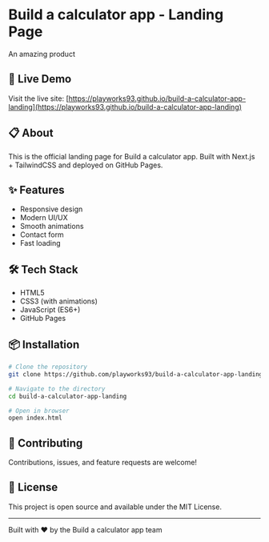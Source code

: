 # Build a calculator app - Landing Page

An amazing product

## 🚀 Live Demo

Visit the live site: [https://playworks93.github.io/build-a-calculator-app-landing](https://playworks93.github.io/build-a-calculator-app-landing)

## 📋 About

This is the official landing page for Build a calculator app. Built with Next.js + TailwindCSS and deployed on GitHub Pages.

## ✨ Features

- Responsive design
- Modern UI/UX
- Smooth animations
- Contact form
- Fast loading

## 🛠️ Tech Stack

- HTML5
- CSS3 (with animations)
- JavaScript (ES6+)
- GitHub Pages

## 📦 Installation

```bash
# Clone the repository
git clone https://github.com/playworks93/build-a-calculator-app-landing.git

# Navigate to the directory
cd build-a-calculator-app-landing

# Open in browser
open index.html
```

## 🤝 Contributing

Contributions, issues, and feature requests are welcome!

## 📝 License

This project is open source and available under the MIT License.

---

Built with ❤️ by the Build a calculator app team
